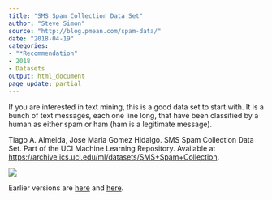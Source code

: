 ```yaml
---
title: "SMS Spam Collection Data Set"
author: "Steve Simon"
source: "http://blog.pmean.com/spam-data/"
date: "2018-04-19"
categories:
- "*Recommendation"
- 2018
- Datasets
output: html_document
page_update: partial
---
```


If you are interested in text mining, this is a good data set to start
with. It is a bunch of text messages, each one line long, that have been
classified by a human as either spam or ham (ham is a legitimate
message).

<!---More--->

Tiago A. Almeida, Jose Maria Gomez Hidalgo. SMS Spam Collection Data
Set. Part of the UCI Machine Learning Repository. Available at
<https://archive.ics.uci.edu/ml/datasets/SMS+Spam+Collection>.

![](http://www.pmean.com/new-images/18/spam-data01.png)




Earlier versions are [here][sim1] and [here][sim2].
 
[sim1]: http://blog.pmean.com/spam-data/
[sim2]: http://new.pmean.com/spam-data/
 
